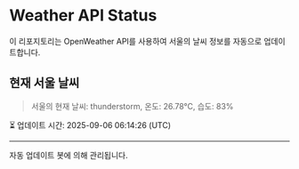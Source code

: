 
# Weather API Status

이 리포지토리는 OpenWeather API를 사용하여 서울의 날씨 정보를 자동으로 업데이트합니다.

## 현재 서울 날씨
> 서울의 현재 날씨: thunderstorm, 온도: 26.78°C, 습도: 83%

⏳ 업데이트 시간: 2025-09-06 06:14:26 (UTC)

---
자동 업데이트 봇에 의해 관리됩니다.

